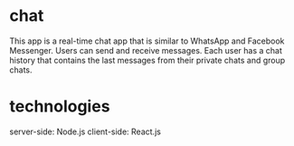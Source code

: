 # chat

This app is a real-time chat app that is similar to WhatsApp and Facebook Messenger. Users can send and receive messages. Each user has a chat history that contains the last messages from their private chats and group chats.

# technologies

server-side: Node.js
client-side: React.js
